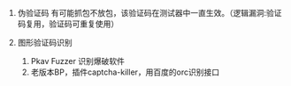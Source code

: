 1. 伪验证码
有可能抓包不放包，该验证码在测试器中一直生效。（逻辑漏洞:验证码复用，验证码可重复使用）

2. 图形验证码识别
    1. Pkav Fuzzer 识别爆破软件
    2. 老版本BP，插件captcha-killer，用百度的orc识别接口
        